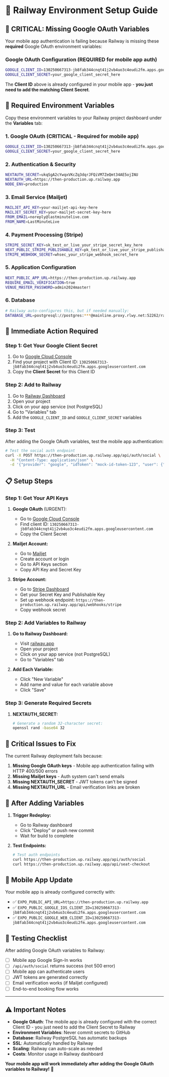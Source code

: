 # 🚀 Railway Environment Setup Guide

## 🚨 **CRITICAL: Missing Google OAuth Variables**

Your mobile app authentication is failing because Railway is missing these **required** Google OAuth environment variables:

### **Google OAuth Configuration** (REQUIRED for mobile app auth)
```bash
GOOGLE_CLIENT_ID=130250667313-jb8fab344cnqt41j2vb4uo3c4eudi2fm.apps.googleusercontent.com
GOOGLE_CLIENT_SECRET=your_google_client_secret_here
```

The **Client ID** above is already configured in your mobile app - **you just need to add the matching Client Secret**.

## 🔧 **Required Environment Variables**

Copy these environment variables to your Railway project dashboard under the **Variables** tab:

### 1. **Google OAuth (CRITICAL - Required for mobile app)**
```bash
GOOGLE_CLIENT_ID=130250667313-jb8fab344cnqt41j2vb4uo3c4eudi2fm.apps.googleusercontent.com
GOOGLE_CLIENT_SECRET=your_google_client_secret_here
```

### 2. **Authentication & Security**
```bash
NEXTAUTH_SECRET=ukqSgA2cYwqxVKcZq3dqrJFQiVM7ZeQmt34AE5ojINU
NEXTAUTH_URL=https://then-production.up.railway.app
NODE_ENV=production
```

### 3. **Email Service (Mailjet)**
```bash
MAILJET_API_KEY=your-mailjet-api-key-here
MAILJET_SECRET_KEY=your-mailjet-secret-key-here
FROM_EMAIL=noreply@lastminutelive.com
FROM_NAME=LastMinuteLive
```

### 4. **Payment Processing (Stripe)**
```bash
STRIPE_SECRET_KEY=sk_test_or_live_your_stripe_secret_key_here
NEXT_PUBLIC_STRIPE_PUBLISHABLE_KEY=pk_test_or_live_your_stripe_publishable_key_here
STRIPE_WEBHOOK_SECRET=whsec_your_stripe_webhook_secret_here
```

### 5. **Application Configuration**
```bash
NEXT_PUBLIC_APP_URL=https://then-production.up.railway.app
REQUIRE_EMAIL_VERIFICATION=true
VENUE_MASTER_PASSWORD=admin2024master!
```

### 6. **Database**
```bash
# Railway auto-configures this, but if needed manually:
DATABASE_URL=postgresql://postgres:***@mainline.proxy.rlwy.net:52262/railway
```

## 🎯 **Immediate Action Required**

### **Step 1: Get Your Google Client Secret**
1. Go to [Google Cloud Console](https://console.cloud.google.com)
2. Find your project with Client ID: `130250667313-jb8fab344cnqt41j2vb4uo3c4eudi2fm.apps.googleusercontent.com`
3. Copy the **Client Secret** for this Client ID

### **Step 2: Add to Railway**
1. Go to [Railway Dashboard](https://railway.app)
2. Open your project
3. Click on your app service (not PostgreSQL)
4. Go to "Variables" tab
5. Add the `GOOGLE_CLIENT_ID` and `GOOGLE_CLIENT_SECRET` variables

### **Step 3: Test**
After adding the Google OAuth variables, test the mobile app authentication:
```bash
# Test the social auth endpoint
curl -X POST https://then-production.up.railway.app/api/auth/social \
  -H "Content-Type: application/json" \
  -d '{"provider": "google", "idToken": "mock-id-token-123", "user": {"email": "test@example.com", "name": "Test User", "id": "test-123"}}'
```

## 📋 **Setup Steps**

### Step 1: Get Your API Keys

1. **Google OAuth** (URGENT):
   - Go to [Google Cloud Console](https://console.cloud.google.com)
   - Find client ID: `130250667313-jb8fab344cnqt41j2vb4uo3c4eudi2fm.apps.googleusercontent.com`
   - Copy the Client Secret

2. **Mailjet Account:**
   - Go to [Mailjet](https://www.mailjet.com)
   - Create account or login
   - Go to API Keys section
   - Copy API Key and Secret Key

3. **Stripe Account:**
   - Go to [Stripe Dashboard](https://dashboard.stripe.com)
   - Get your Secret Key and Publishable Key
   - Set up webhook endpoint: `https://then-production.up.railway.app/api/webhooks/stripe`
   - Copy webhook secret

### Step 2: Add Variables to Railway

1. **Go to Railway Dashboard:**
   - Visit [railway.app](https://railway.app)
   - Open your project
   - Click on your app service (not PostgreSQL)
   - Go to "Variables" tab

2. **Add Each Variable:**
   - Click "New Variable"
   - Add name and value for each variable above
   - Click "Save"

### Step 3: Generate Required Secrets

1. **NEXTAUTH_SECRET:**
   ```bash
   # Generate a random 32-character secret:
   openssl rand -base64 32
   ```

## 🚨 **Critical Issues to Fix**

The current Railway deployment fails because:

1. **Missing Google OAuth keys** - Mobile app authentication failing with HTTP 400/500 errors
2. **Missing Mailjet keys** - Auth system can't send emails
3. **Missing NEXTAUTH_SECRET** - JWT tokens can't be signed
4. **Missing NEXTAUTH_URL** - Email verification links are broken

## 🔄 **After Adding Variables**

1. **Trigger Redeploy:**
   - Go to Railway dashboard
   - Click "Deploy" or push new commit
   - Wait for build to complete

2. **Test Endpoints:**
   ```bash
   # Test auth endpoints
   curl https://then-production.up.railway.app/api/auth/social
   curl https://then-production.up.railway.app/api/seat-checkout
   ```

## 📱 **Mobile App Update**

Your mobile app is already configured correctly with:
- ✅ `EXPO_PUBLIC_API_URL=https://then-production.up.railway.app`
- ✅ `EXPO_PUBLIC_GOOGLE_IOS_CLIENT_ID=130250667313-jb8fab344cnqt41j2vb4uo3c4eudi2fm.apps.googleusercontent.com`
- ✅ `EXPO_PUBLIC_GOOGLE_WEB_CLIENT_ID=130250667313-jb8fab344cnqt41j2vb4uo3c4eudi2fm.apps.googleusercontent.com`

## 🧪 **Testing Checklist**

After adding Google OAuth variables to Railway:
- [ ] Mobile app Google Sign-In works
- [ ] `/api/auth/social` returns success (not 500 error)
- [ ] Mobile app can authenticate users
- [ ] JWT tokens are generated correctly
- [ ] Email verification works (if Mailjet configured)
- [ ] End-to-end booking flow works

---

## ⚠️ **Important Notes**

- **Google OAuth**: The mobile app is already configured with the correct Client ID - you just need to add the Client Secret to Railway
- **Environment Variables**: Never commit secrets to GitHub
- **Database**: Railway PostgreSQL has automatic backups
- **SSL**: Automatically handled by Railway
- **Scaling**: Railway can auto-scale as needed
- **Costs**: Monitor usage in Railway dashboard

**Your mobile app will work immediately after adding the Google OAuth variables to Railway!** 🎉 